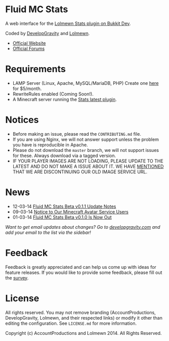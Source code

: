 # Fluid MC Stats

A web interface for the [Lolmewn Stats plugin on Bukkit Dev](http://accpro.ws/ILBg2).

Coded by [DevelopGravity](http://developgravity.com) and [Lolmewn](http://accpro.ws/R2CMf).

- [Official Website](http://developgravity.com/projects/fluid-mc-stats/)
- [Official Forums](http://developgravity.com/forums/board/project-forums/fluid-mc-stats/)

# Requirements

- LAMP Server (Linux, Apache, MySQL/MariaDB, PHP) Create one [here](http://accpro.ws/-CP5d) for $5/month.
- RewriteRules enabled (Coming Soon!).
- A Minecraft server running the [Stats latest plugin](http://accpro.ws/ILBg2).

# Notices

- Before making an issue, please read the `CONTRIBUTING.md` file.
- If you are using Nginx, we will not answer support unless the problem you have is reproducible in Apache.
- Please do not download the `master` branch, we will not support issues for these. Always download via a tagged version.
- IF YOUR PLAYER IMAGES ARE NOT LOADING, PLEASE UPDATE TO THE LATEST AND DO NOT MAKE A ISSUE ABOUT IT. WE HAVE [MENTIONED](http://developgravity.com/2014/03/notice-to-our-minecraft-avatar-service-users/) THAT WE ARE DISCONTINUING OUR OLD IMAGE SERVICE URL.

# News

- 12-03-14 [Fluid MC Stats Beta v0.1.1 Update Notes](http://developgravity.com/2014/03/fluid-mc-stats-beta-v0-1-1-update-notes/)
- 09-03-14 [Notice to Our Minecraft Avatar Service Users](http://developgravity.com/2014/03/notice-to-our-minecraft-avatar-service-users/)
- 01-03-14 [Fluid MC Stats Beta v0.1.0 Is Now Out](http://developgravity.com/2014/03/fluid-mc-stats-beta-v0-1-0-is-now-out/)

*Want to get email updates about changes? Go to [developgravity.com](http://developgravity.com) and add your email to the list via the sidebar!*

# Feedback

Feedback is greatly appreciated and can help us come up with ideas for feature releases. If you would like to provide some feedback, please fill out the [survey](http://accpro.ws/4tbNe).

# License

All rights reserved. You may not remove branding (AccountProductions, DevelopGravity, Lolmewn, and their respected links) or modify it other than editing the configuration. See `LICENSE.md` for more information.


Copyright (c) AccountProductions and Lolmewn 2014. All Rights Reserved.
